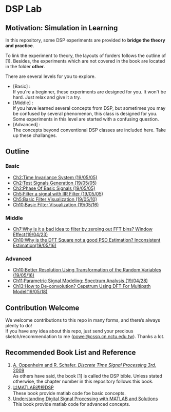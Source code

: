 ﻿# DSP Lab

## Motivation: Simulation in Learning
In this repository, some DSP experiments are provided to **bridge the theory and practice**.

To link the experiment to theory, the layouts of forders follows the outline of [1]. Besides, the experiments which are not covered in the book are located in the folder **other**.

There are several levels for you to explore.
- [Basic] :  
If you're a beginner, these experiments are designed for you. It won't be hard. Just relax and give it a try.
- [Middle] :  
If you have learned several concepts from DSP, but sometimes you may be confused by several phenomenon, this class is designed for you. Some experiments in this level are started with a confusing question.
- [Advanced] :  
The concepts beyond conventional DSP classes are included here. Take up these challanges.


## Outline  

### Basic
- [Ch2:Time Invariance System (19/05/05)](/Ch2_DiscreteTimeSignalAndSystem/Basic_TimeInvariance)
- [Ch2:Test Signals Generation (19/05/05)](/Ch2_DiscreteTimeSignalAndSystem/Basic_TestSignalsGeneration)
- [Ch2:Phase Of Basic Signals (19/05/05)](/Ch2_DiscreteTimeSignalAndSystem/Basic_MagPhaseOfSignal)  
- [Ch5:Filter a signal with IIR Filter (19/05/05)](/Ch5_TransformAnalysisOfLTISystem/Basic_UseFilter)  
- [Ch5:Basic Filter Visualization (19/05/10)](/Ch5_TransformAnalysisOfLTISystem/Basic_FilterVisualization)
- [Ch10:Basic Filter Visualization (19/05/16)](/Ch10_FourierAnalysisOfSignalsUsingTheDFT/10_5_Periodogram/Basic_AsymptoticallyUnbiased)

### Middle
- [Ch7:Why is it a bad idea to filter by zeroing out FFT bins? Window Effect(19/04/23)](/Ch7_FilterDesignTechniques/Middle_WindowEffect) 
- [Ch10:Why is the DFT Square not a good PSD Estimation? Inconsistent Estimation(19/05/16)](/Ch10_FourierAnalysisOfSignalsUsingTheDFT/10_5_Periodogram/Midle_InConsistVar) 

### Advanced
- [Ch10:Better Resolution Using Transformation of the Random Variables (19/05/16)](/Ch10_FourierAnalysisOfSignalsUsingTheDFT/10_5_Periodogram/Advanced_BetterResolutionUsingTransformationOfRandomVariables)
- [Ch11:Parametric Signal Modeling: Spectrum Analysis (19/04/28)](/Ch11_ParametricSignalModeling/Advanced_SpectrumAnalysis)
- [Ch13:How to De-convolution? Cepstrum Using DFT For Multipath Model(19/05/18)](/Ch13_CepstrumAnalysisAndHomomorphicDeconvolution/13_9_ComplexCepstrumForASimpleMultipathModel/Advanced_ComputeCepstrumUsingDFTForMultipathModel)

## Contribution Welcome
We welcome contributions to this repo in many forms, and there’s always plenty to do!  
If you have any idea about this repo, just send your precious sketch/recommendation to me (powei@cssp.cn.nctu.edu.tw). Thanks a lot.

## Recommended Book List and Reference


1. [A. Oppenheim and R. Schafer, *Discrete Time Signal Processing 3rd*. 2009](https://dl.acm.org/citation.cfm?id=1795494)  
As others have said, the book [1] is called the DSP bible. Unless stated otherwise, the chapter number in this repository follows this book.
2. [以MATLAB透視DSP](https://www.kingstone.com.tw/new/basic/2014712029455)  
These book provide matlab code foe basic concepts.
3. [Understanding Digital Signal Processing with MATLAB and Solutions](https://www.mathworks.com/academia/books/understanding-digital-signal-processing-with-matlab-and-solutions-poularikas.html)  
This book provide matlab code for advanced concepts.